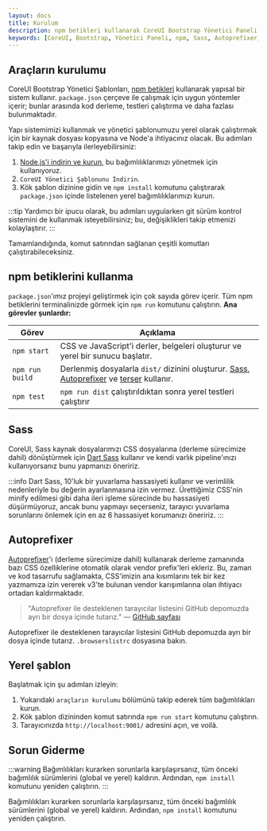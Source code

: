 ```yaml
---
layout: docs
title: Kurulum
description: npm betikleri kullanarak CoreUI Bootstrap Yönetici Paneli Şablonlarını nasıl kullanacağınızı öğrenin, şablonları oluşturun, kaynak kodunu derleyin, testleri çalıştırın ve daha fazlasını yapın. Bu içerik, geliştiricilerin şablonları kurma ve yönetme süreçlerine dair adım adım bir rehber sunmaktadır.
keywords: [CoreUI, Bootstrap, Yönetici Paneli, npm, Sass, Autoprefixer, Kurulum]
---
```


## Araçların kurulumu

CoreUI Bootstrap Yönetici Şablonları, [npm betikleri](https://docs.npmjs.com/misc/scripts/) kullanarak yapısal bir sistem kullanır. `package.json` çerçeve ile çalışmak için uygun yöntemler içerir; bunlar arasında kod derleme, testleri çalıştırma ve daha fazlası bulunmaktadır.

Yapı sistemimizi kullanmak ve yönetici şablonumuzu yerel olarak çalıştırmak için bir kaynak dosyası kopyasına ve Node'a ihtiyacınız olacak. Bu adımları takip edin ve başarıyla ilerleyebilirsiniz:

1. [Node.js'i indirin ve kurun](https://nodejs.org/en/download/), bu bağımlılıklarımızı yönetmek için kullanıyoruz.
2. `CoreUI Yönetici Şablonunu İndirin`.
3. Kök şablon dizinine gidin ve `npm install` komutunu çalıştırarak `package.json` içinde listelenen yerel bağımlılıklarımızı kurun.

:::tip
Yardımcı bir ipucu olarak, bu adımları uygularken git sürüm kontrol sistemini de kullanmak isteyebilirsiniz; bu, değişiklikleri takip etmenizi kolaylaştırır.
:::

Tamamlandığında, komut satırından sağlanan çeşitli komutları çalıştırabileceksiniz.

## npm betiklerini kullanma

`package.json`'ımız projeyi geliştirmek için çok sayıda görev içerir. Tüm npm betiklerini terminalinizde görmek için `npm run` komutunu çalıştırın. **Ana görevler şunlardır:**


| Görev | Açıklama |
| --- | --- |
| `npm start` | CSS ve JavaScript'i derler, belgeleri oluşturur ve yerel bir sunucu başlatır. |
| `npm run build` | Derlenmiş dosyalarla `dist/` dizinini oluşturur. [Sass](https://sass-lang.com/), [Autoprefixer](https://github.com/postcss/autoprefixer) ve [terser](https://github.com/terser/terser) kullanır. |
| `npm test` | `npm run dist` çalıştırıldıktan sonra yerel testleri çalıştırır |
## Sass

CoreUI, Sass kaynak dosyalarımızı CSS dosyalarına (derleme sürecimize dahil) dönüştürmek için [Dart Sass](https://sass-lang.com/dart-sass) kullanır ve kendi varlık pipeline'ınızı kullanıyorsanız bunu yapmanızı öneririz.

:::info
Dart Sass, 10'luk bir yuvarlama hassasiyeti kullanır ve verimlilik nedenleriyle bu değerin ayarlanmasına izin vermez. Ürettiğimiz CSS'nin minify edilmesi gibi daha ileri işleme sürecinde bu hassasiyeti düşürmüyoruz, ancak bunu yapmayı seçerseniz, tarayıcı yuvarlama sorunlarını önlemek için en az 6 hassasiyet korumanızı öneririz.
:::

## Autoprefixer

[Autoprefixer](https://github.com/postcss/autoprefixer)'ı (derleme sürecimize dahil) kullanarak derleme zamanında bazı CSS özelliklerine otomatik olarak vendor prefix'leri ekleriz. Bu, zaman ve kod tasarrufu sağlamakta, CSS'imizin ana kısımlarını tek bir kez yazmamıza izin vererek v3'te bulunan vendor karışımlarına olan ihtiyacı ortadan kaldırmaktadır.

> "Autoprefixer ile desteklenen tarayıcılar listesini GitHub depomuzda ayrı bir dosya içinde tutarız." — [GitHub sayfası](https://github.com)

Autoprefixer ile desteklenen tarayıcılar listesini GitHub depomuzda ayrı bir dosya içinde tutarız. `.browserslistrc` dosyasına bakın.

## Yerel şablon

Başlatmak için şu adımları izleyin:

1. Yukarıdaki `araçların kurulumu` bölümünü takip ederek tüm bağımlılıkları kurun.
2. Kök şablon dizininden komut satırında `npm run start` komutunu çalıştırın.
3. Tarayıcınızda `http://localhost:9001/` adresini açın, ve voilà.

## Sorun Giderme

:::warning
Bağımlılıkları kurarken sorunlarla karşılaşırsanız, tüm önceki bağımlılık sürümlerini (global ve yerel) kaldırın. Ardından, `npm install` komutunu yeniden çalıştırın.
:::

Bağımlılıkları kurarken sorunlarla karşılaşırsanız, tüm önceki bağımlılık sürümlerini (global ve yerel) kaldırın. Ardından, `npm install` komutunu yeniden çalıştırın.